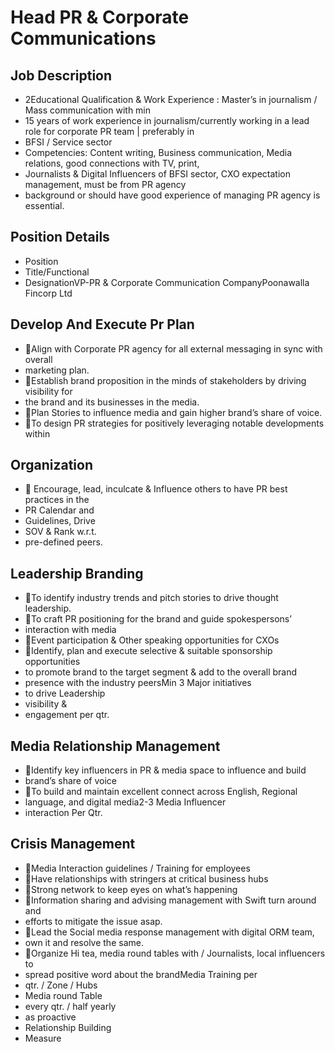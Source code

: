 # Head PR & Corporate Communications

## Job Description

* 2Educational Qualification & Work Experience : Master’s in journalism / Mass communication with min
* 15 years of work experience in journalism/currently working in a lead role for corporate PR team | preferably in
* BFSI / Service sector
* Competencies: Content writing, Business communication, Media relations, good connections with TV, print,
* Journalists & Digital Influencers of BFSI sector, CXO expectation management, must be from PR agency
* background or should have good experience of managing PR agency is essential.

## Position Details

* Position
* Title/Functional
* DesignationVP-PR & Corporate Communication CompanyPoonawalla Fincorp Ltd

## Develop And Execute Pr Plan

* Align with Corporate PR agency for all external messaging in sync with overall
* marketing plan.
* Establish brand proposition in the minds of stakeholders by driving visibility for
* the brand and its businesses in the media.
* Plan Stories to influence media and gain higher brand’s share of voice.
* To design PR strategies for positively leveraging notable developments within

## Organization

*  Encourage, lead, inculcate & Influence others to have PR best practices in the
* PR  Calendar  and
* Guidelines,  Drive
* SOV  &  Rank  w.r.t.
* pre-defined peers.

## Leadership Branding

* To identify industry trends and pitch stories to drive thought leadership.
* To  craft  PR  positioning  for  the  brand  and  guide  spokespersons’
* interaction with media
* Event participation & Other speaking opportunities for CXOs
* Identify, plan and execute selective & suitable sponsorship opportunities
* to promote brand to the target segment & add to the overall brand
* presence with the industry peersMin 3 Major initiatives
* to  drive  Leadership
* visibility  &
* engagement per qtr.

## Media Relationship Management

* Identify key influencers in PR & media space to influence and build
* brand’s share of voice
* To  build  and  maintain  excellent  connect  across  English,  Regional
* language, and digital media2-3 Media Influencer
* interaction Per Qtr.

## Crisis Management

* Media Interaction guidelines / Training for employees
* Have relationships with stringers at critical business hubs
* Strong network to keep eyes on what’s happening
* Information sharing and advising management with Swift turn around and
* efforts to mitigate the issue asap.
* Lead the Social media response management with digital ORM team,
* own it and resolve the same.
* Organize Hi tea, media round tables with / Journalists, local influencers to
* spread positive word about the brandMedia  Training  per
* qtr.  /  Zone  /  Hubs
* Media  round  Table
* every qtr. / half yearly
* as  proactive
* Relationship Building
* Measure
